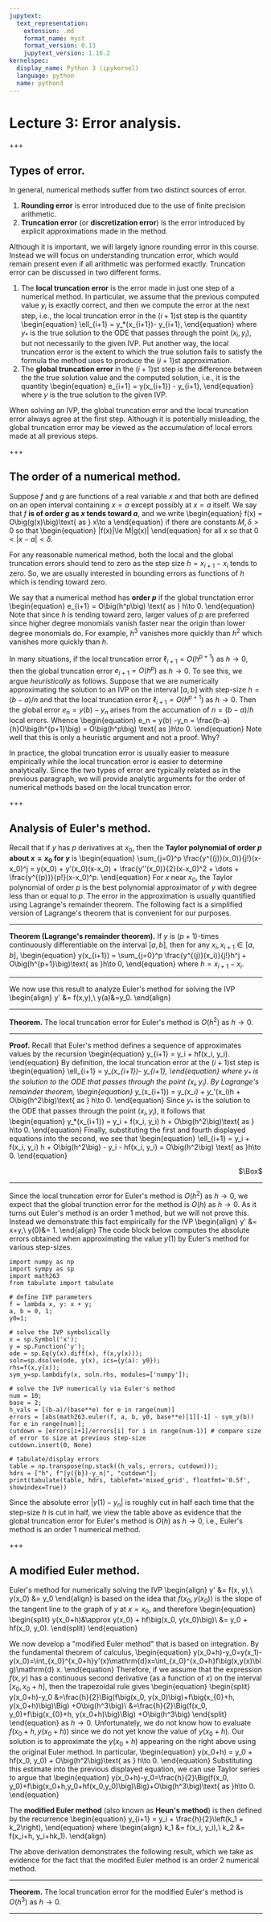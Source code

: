 ```yaml
---
jupytext:
  text_representation:
    extension: .md
    format_name: myst
    format_version: 0.13
    jupytext_version: 1.16.2
kernelspec:
  display_name: Python 3 (ipykernel)
  language: python
  name: python3
---
```


   # Lecture 3: Error analysis.

+++

## Types of error.

In general, numerical methods suffer from two distinct sources of error.
1. **Rounding error** is error introduced due to the use of finite precision arithmetic.
1. **Truncation error** (or **discretization error**) is the error introduced by explicit approximations made in the method.

Although it is important, we will largely ignore rounding error in this course.
Instead we will focus on understanding truncation error, which would remain present even if all arithmetic was performed exactly.
Truncation error can be discussed in two different forms.
1. The **local truncation error** is the error made in just one step of a numerical method.
In particular, we assume that the previous computed value $y_{i}$ is exactly correct, and then we compute the error at the next step, i.e., the local truncation error in the $(i+1)$st step is the quantity
\begin{equation}
\ell_{i+1} = y_*(x_{i+1})- y_{i+1},
\end{equation}
where $y_*$ is the true solution to the ODE that passes through the point $(x_{i}, y_{i})$, but not necessarily to the given IVP.  Put another way, the local truncation error is the extent to which the true solution fails to satisfy the formula the method uses to produce the $(i+1)$st approximation.
1. The **global truncation error** in the $(i+1)$st step is the difference between the the true solution value and the computed solution, i.e., it is the quantity 
\begin{equation}
e_{i+1} = y(x_{i+1}) - y_{i+1},
\end{equation}
where $y$ is the true solution to the given IVP.

When solving an IVP, the global truncation error and the local truncation error always agree at the first step.
Although it is potentially misleading, the global truncation error may be viewed as the accumulation of local errors made at all previous steps.

+++

## The order of a numerical method.

Suppose $f$ and $g$ are functions of a real variable $x$ and that both are defined on an open interval containing $x=a$ except possibly at $x=a$ itself.
We say that $f$ **is of order $g$ as $x$ tends toward $a$**, and we write
\begin{equation}
f(x) = O\big(g(x)\big)\text{ as } x\to a
\end{equation}
if there are constants $M, \delta>0$ so that
\begin{equation}
|f(x)|\le M|g(x)|
\end{equation}
for all $x$ so that $0<|x-a|<\delta$.

For any reasonable numerical method, both the local and the global truncation errors should tend to zero as the step size $h = x_{i+1}-x_i$ tends to zero.
So, we are usually interested in bounding errors as functions of $h$ which is tending toward zero.  

We say that a numerical method has **order $p$** if the global trunctation error
\begin{equation}
e_{i+1} = O\big(h^p\big) \text{ as } h\to 0.
\end{equation}
Note that since $h$ is tending toward zero, larger values of $p$ are preferred since higher degree monomials vanish faster near the origin than lower degree monomials do.
For example, $h^3$ vanishes more quickly than $h^2$ which vanishes more quickly than $h$.  

In many situations, if the local truncation error $\ell_{i+1} = O\big(h^{p+1}\big)$ as $h\to 0$, then the global truncation error $e_{i+1} = O\big(h^p\big)$ as $h\to 0$.
To see this, we argue _heuristically_ as follows.
Suppose that we are numerically approximating the solution to an IVP on the interval $[a,b]$ with step-size $h=(b-a)/n$ and that the local truncation error $\ell_{i+1} = O\big(h^{p+1}\big)$ as $h\to 0$.
Then the global error $e_{n} = y(b) - y_n$ arises from the accumation of $n = (b-a)/h$ local errors.
Whence
\begin{equation}
e_n = y(b) -y_n = \frac{b-a}{h}O\big(h^{p+1}\big) = O\big(h^p\big) \text{ as }h\to 0.
\end{equation}
Note well that this is only a heuristic argument and not a proof.  Why?

In practice, the global truncation error is usually easier to measure empirically while the local truncation error is easier to determine analytically.
Since the two types of error are typically related as in the previous paragraph, we will provide analytic arguments for the order of numerical methods based on the local truncation error.

+++

## Analysis of Euler's method.

Recall that if $y$ has $p$ derivatives at $x_0$, then the **Taylor polynomial of order $p$ about $x=x_0$ for $y$** is
\begin{equation}
\sum_{j=0}^p \frac{y^{(j)}(x_0)}{j!}(x-x_0)^j = y(x_0) + y'(x_0)(x-x_0) + \frac{y''(x_0)}{2}(x-x_0)^2 + \dots + \frac{y^{(p)}}{p!}(x-x_0)^p.
\end{equation}
For $x$ near $x_0$, the Taylor polynomial of order $p$ is the best polynomial approximator of $y$ with degree less than or equal to $p$.
The error in the approximation is usually quantified using Lagrange's remainder theorem.
The following fact is a simplified version of Lagrange's theorem that is convenient for our purposes.

---
**Theorem (Lagrange's remainder theorem).**
If $y$ is $(p+1)$-times continuously differentiable on the interval $[a,b]$, then for any $x_i, x_{i+1}\in [a,b]$, 
\begin{equation}
y(x_{i+1}) = \sum_{j=0}^p \frac{y^{(j)}(x_i)}{j!}h^j + O\big(h^{p+1}\big)\text{ as }h\to 0,
\end{equation}
where $h=x_{i+1}-x_i$.

---

We now use this result to analyze Euler's method for solving the IVP
\begin{align}
y' &= f(x,y),\\
y(a)&=y_0.
\end{align}

---
**Theorem.**
The local truncation error for Euler's method is $O(h^2)$ as $h\to 0$.

---
**Proof.**
Recall that Euler's method defines a sequence of approximates values by the recursion
\begin{equation}
y_{i+1} = y_i + hf(x_i, y_i).
\end{equation}
By definition, the local truncation error at the $(i+1)$st step is
\begin{equation}
\ell_{i+1} = y_*(x_{i+1})- y_{i+1},
\end{equation}
where $y_*$ is the solution to the ODE that passes through the point $(x_{i}, y_{i})$.
By Lagrange's remainder theorem,
\begin{equation}
y_*(x_{i+1}) = y_*(x_i) + y_*'(x_i)h + O\big(h^2\big)\text{ as } h\to 0.
\end{equation}
Since $y_*$ is the solution to the ODE that passes through the point $(x_{i}, y_{i})$, it follows that
\begin{equation}
y_*(x_{i+1}) = y_i + f(x_i, y_i) h + O\big(h^2\big)\text{ as } h\to 0.
\end{equation}
Finally, substituting the first and fourth displayed equations into the second, we see that
\begin{equation}
\ell_{i+1} = y_i + f(x_i, y_i) h + O\big(h^2\big) - y_i - hf(x_i, y_i) = O\big(h^2\big) \text{ as }h\to 0.
\end{equation}
<div style="text-align: right"> $\Box$ </div>

---

Since the local truncation error for Euler's method is $O(h^2)$ as $h\to 0$, we expect that the global trunction error for the method is $O(h)$ as $h\to 0$.
As it turns out Euler's method is an order $1$ method, but we will not prove this.
Instead we demonstrate this fact empirically for the IVP
\begin{align}
y'  &= x+y,\\
y(0)&= 1.
\end{align}
The code block below computes the absolute errors obtained when approximating the value $y(1)$ by Euler's method for various step-sizes.

```{code-cell} ipython3
import numpy as np
import sympy as sp
import math263
from tabulate import tabulate 

# define IVP parameters
f = lambda x, y: x + y;
a, b = 0, 1;
y0=1;

# solve the IVP symbolically
x = sp.Symbol('x');
y = sp.Function('y');
ode = sp.Eq(y(x).diff(x), f(x,y(x)));
soln=sp.dsolve(ode, y(x), ics={y(a): y0}); 
rhs=f(x,y(x));
sym_y=sp.lambdify(x, soln.rhs, modules=['numpy']);

# solve the IVP numerically via Euler's method
num = 10;
base = 2;
h_vals = [(b-a)/(base**e) for e in range(num)]
errors = [abs(math263.euler(f, a, b, y0, base**e)[1][-1] - sym_y(b)) for e in range(num)];
cutdown = [errors[i+1]/errors[i] for i in range(num-1)] # compare size of error to size at previous step-size
cutdown.insert(0, None)

# tabulate/display errors
table = np.transpose(np.stack((h_vals, errors, cutdown)));
hdrs = ["h", f"|y({b})-y_n|", "cutdown"];
print(tabulate(table, hdrs, tablefmt='mixed_grid', floatfmt='0.5f', showindex=True))
```

Since the absolute error $|y(1) - y_n|$ is roughly cut in half each time that the step-size $h$ is cut in half, we view the table above as evidence that the global truncation error for Euler's method is $O(h)$ as $h\to 0$, i.e., Euler's method is an order $1$ numerical method.

+++

## A modified Euler method.

Euler's method for numerically solving the IVP
\begin{align}
y' &= f(x, y),\\
y(x_0) &= y_0
\end{align}
is based on the idea that $f\big(x_0, y(x_0)\big)$ is the slope of the tangent line to the graph of $y$ at $x=x_0$, and therefore
\begin{equation}
\begin{split}
y(x_0+h)&\approx y(x_0) + hf\big(x_0, y(x_0)\big)\\
&= y_0 + hf(x_0, y_0).
\end{split}
\end{equation}

We now develop a "modified Euler method" that is based on integration.
By the fundamental theorem of calculus,
\begin{equation}
y(x_0+h)-y_0=y(x_1)-y(x_0)=\int_{x_0}^{x_0+h}y'(x)\mathrm{d}x=\int_{x_0}^{x_0+h}f\big(x,y(x)\big)\mathrm{d} x.
\end{equation}
Therefore, if we assume that the expression $f(x,y)$ has a continuous second derivative (as a function of $x$) on the interval $[x_0, x_0+h]$, then the trapezoidal rule gives
\begin{equation}
\begin{split}
y(x_0+h)-y_0 &=\frac{h}{2}\Big(f\big(x_0, y(x_0)\big)+f\big(x_{0}+h, y(x_0+h)\big)\Big) +O\big(h^3\big)\\
&=\frac{h}{2}\Big(f(x_0, y_0)+f\big(x_{0}+h, y(x_0+h)\big)\Big) +O\big(h^3\big)
\end{split}
\end{equation}
as $h\to 0$.
Unfortunately, we do not know how to evaluate $f\big(x_0+h,y(x_0+h)\big)$ since we do not yet know the value of $y(x_0+h)$.
Our solution is to approximate the $y(x_0+h)$ appearing on the right above using the original Euler method.
In particular,
\begin{equation}
y(x_0+h) = y_0 + hf(x_0, y_0) + O\big(h^2\big)\text{ as } h\to 0.
\end{equation}
Substituting this estimate into the previous displayed equation, we can use Taylor series to argue that
\begin{equation}
y(x_0+h)-y_0=\frac{h}{2}\Big(f(x_0, y_0)+f\big(x_0+h,y_0+hf(x_0,y_0)\big)\Big)+O\big(h^3\big)\text{ as }h\to 0.
\end{equation}

The **modified Euler method** (also known as **Heun's method**) is then defined by the recurrence
\begin{equation}
y_{i+1} = y_i + \frac{h}{2}\left(k_1 + k_2\right),
\end{equation}
where
\begin{align}
k_1 &= f(x_i, y_i),\\
k_2 &= f(x_i+h, y_i+hk_1).
\end{align}

The above derivation demonstrates the following result, which we take as evidence for the fact that the modifed Euler method is an order $2$ numerical method.

---
**Theorem.**
The local truncation error for the modified Euler's method is $O(h^3)$ as $h\to 0$.

---
